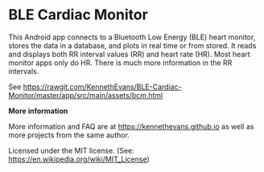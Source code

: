 # BLE Cardiac Monitor

This Android app connects to a Bluetooth Low Energy (BLE) heart monitor, stores the data in a database, and plots in real time or from stored. It reads and displays both RR interval values (RR) and heart rate (HR). Most heart monitor apps only do HR. There is much more information in the RR intervals.

See https://rawgit.com/KennethEvans/BLE-Cardiac-Monitor/master/app/src/main/assets/bcm.html

**More information**

More information and FAQ are at https://kennethevans.github.io as well as more projects from the same author.

Licensed under the MIT license. (See: https://en.wikipedia.org/wiki/MIT_License)
